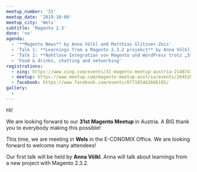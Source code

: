 ```yaml
---
meetup_number: '31'
meetup_date: '2019-10-08'
meetup_city: 'Wels'
subtitle: 'Magento 2.3'
done: 'no'
agenda:
  - '**Magento News** by Anna Völkl and Matthias Glitzner-Zeis'
  - 'Talk 1: **Learnings from a Magento 2.3.2 projekct** by Anna Völkl (German or English)'
  - 'Talk 2: **Nahtlose Integration von Magento und WordPress trotz „Standalone“-Systeme** by Petra Reichensperger'
  - 'Food & drinks, chatting and networking'
registrations:
  - xing: https://www.xing.com/events/31-magento-meetup-austria-2148747
  - meetup: https://www.meetup.com/magento-meetup-austria/events/264520081/
  - facebook: https://www.facebook.com/events/877185462666185/
gallery:
  - 
---
```


Hi!

We are looking forward to our **31st Magento Meetup** in Austria. A BIG thank you to everybody
making this possible!

This time, we are meeting in **Wels** in the E-CONOMIX Office. We are looking forward to welcome many attendees!

Our first talk will be held by **Anna Völkl**. Anna will talk about learnings from a new project with Magento 2.3.2.
